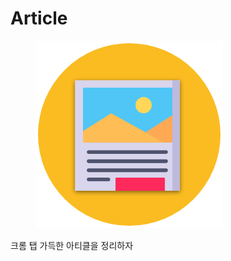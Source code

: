 # Article

<figure><img src="../../.gitbook/assets/image.png" alt=""><figcaption></figcaption></figure>

크롬 탭 가득한 아티클을 정리하자

